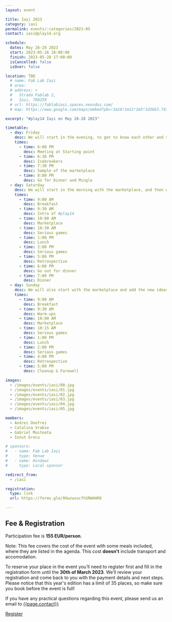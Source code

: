 ```yaml
---
layout: event

title: Iași 2023
category: iasi
permalink: events/:categories/2023-05
contact: iasi@play14.org

schedule:
  dates: May 26-28 2023
  start: 2023-05-26 18:00:00
  finish: 2023-05-28 17:00:00
  isCancelled: false
  isOver: false

location: TBD
  # name: Fab Lab Iași
  # area: 
  # address: >
  #   Strada Fablab 2, 
  #   Iasi, 700259
  # url: https://fablabiasi.spaces.nexudus.com/
  # map: https://www.google.com/maps/embed?pb=!1m18!1m12!1m3!1d3663.7478057005064!2d27.599881161784047!3d47.15622320148633!2m3!1f0!2f0!3f0!3m2!1i1024!2i768!4f13.1!3m3!1m2!1s0x40cafb9063b7b99f%3A0x4b38f43bb5716c73!2sFab%20Lab%20Iasi!5e0!3m2!1sen!2slu!4v1655317090966!5m2!1sen!2slu

excerpt: "#play14 Iași on May 26-28 2023"

timetable:
  - day: Friday
    desc: We will start in the evening, to get to know each other and share a nice dinner all together.
    times:
      - time: 6:00 PM
        desc: Meeting at Starting point
      - time: 6:30 PM
        desc: Icebreakers
      - time: 7:30 PM
        desc: Sample of the marketplace
      - time: 8:00 PM
        desc: Go for Dinner and Mingle	
  - day: Saturday
    desc: We will start in the morning with the marketplace, and then we will play games all day long.	
    times:
      - time: 9:00 AM
        desc: Breakfast
      - time: 9:30 AM
        desc: Intro of #play14	
      - time: 10:00 AM
        desc: Marketplace
      - time: 10:30 AM
        desc: Serious games
      - time: 1:00 PM
        desc: Lunch
      - time: 2:00 PM
        desc: Serious games
      - time: 5:00 PM
        desc: Retrospective
      - time: 6:00 PM
        desc: Go out for dinner	
      - time: 7:00 PM
        desc: Dinner
  - day: Sunday
    desc: We will also start with the marketplace and add the new ideas on the board for a full day of games. Whoever needs to catch a plane can leave earlier.
    times:
      - time: 9:00 AM
        desc: Breakfast
      - time: 9:30 AM
        desc: Warm-ups
      - time: 10:00 AM
        desc: Marketplace
      - time: 10:15 AM
        desc: Serious games
      - time: 1:00 PM
        desc: Lunch
      - time: 2:00 PM
        desc: Serious games
      - time: 4:00 PM
        desc: Retrospective
      - time: 5:00 PM
        desc: Cleanup & Farewell

images:
  - /images/events/iasi/00.jpg
  - /images/events/iasi/01.jpg
  - /images/events/iasi/02.jpg
  - /images/events/iasi/03.jpg
  - /images/events/iasi/04.jpg
  - /images/events/iasi/05.jpg

members:
  - Andrei Onofrei
  - Catalina Vrabie
  - Gabriel Musteata
  - Ionut Grecu

# sponsors:
#   - name: Fab Lab Iași
#     type: Venue
#   - name: Hindawi
#     type: Local sponsor

redirect_from:
  - /iasi

registration:
  type: link
  url: https://forms.gle/9XwzwzucfhSRW4HR8

---
```


## Fee & Registration
Participation fee is **155 EUR/person**.

Note: This fee covers the cost of the event with some meals included, where they are listed in the agenda. This cost **doesn't** include transport and accomodation.

To reserve your place in the event you’ll need to register first and fill in the registration form until the **30th of March 2023**. We’ll review your registration and come back to you with the payment details and next steps.
Please notice that this year's edition has a limit of 35 places, so make sure you book before the event is full!

If you have any practical questions regarding this event, please send us an email to [{{page.contact}}](mailto:{{page.contact}})

<a class='button small' target="_blank" href="{{page.registration.url}}">Register</a>
